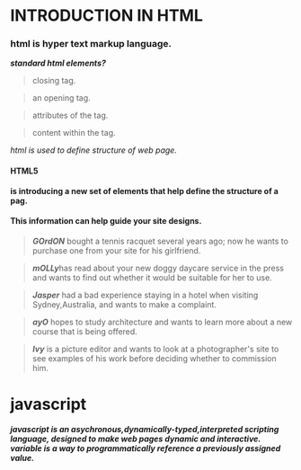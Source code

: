 # INTRODUCTION IN HTML 

### html is hyper text markup language.

***standard html elements?***
>closing tag.

>an opening tag.

>attributes of the tag.

>content within the tag.

*html is used to define structure of web page.*
#### HTML5
 **is introducing a new set of elements that help define the structure of a pag.**
 #### This information can help guide your site designs.

>***GOrdON*** bought a tennis racquet several years ago; now he wants to purchase one from your site for his girlfriend.

>***mOLLy***has read about your new doggy daycare service in the press and wants to find out whether it would be suitable for her to use.

>***Jasper*** had a bad experience staying in a hotel when visiting Sydney,Australia, and wants to make a complaint.

>***ayO*** hopes to study architecture and wants to learn more about a new course that is being offered.

>***Ivy*** is a picture editor and wants to look at a photographer's site to see examples of his work before deciding whether to commission him.

# javascript

***javascript is an asychronous,dynamically-typed,interpreted scripting language, designed to make web pages dynamic and interactive.***
***variable is a way to programmatically reference a previously assigned value.***



